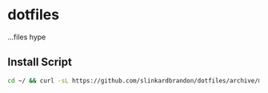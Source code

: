 # dotfiles

...files hype

## Install Script

```sh
cd ~/ && curl -sL https://github.com/slinkardbrandon/dotfiles/archive/master.tar.gz | tar xz && mv dotfiles-master .files && cd .files && ./setup.sh
```
